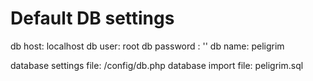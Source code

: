 # Default DB settings

db host: localhost
db user: root
db password : ''
db name: peligrim

database settings file: /config/db.php
database import file: peligrim.sql
